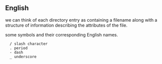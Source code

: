 ## English

we can think of each directory entry as containing a filename along with a structure of information describing the attributes of the file.


some symbols and their corresponding English names.
      
      / slash character
      . period
      - dash
      _ underscore
